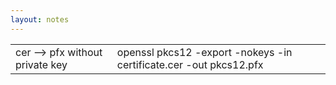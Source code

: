 ```yaml
---
layout: notes
---
```


| | |
| - | - |
| cer --> pfx without private key  | openssl pkcs12 -export -nokeys -in certificate.cer -out pkcs12.pfx |

